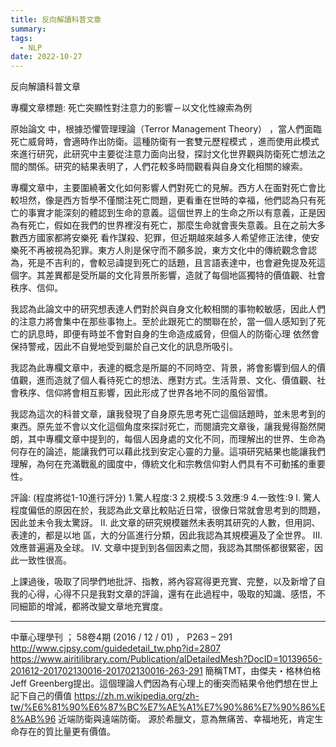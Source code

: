 ```yaml
---
title: 反向解讀科普文章
summary: 
tags:
  - NLP
date: 2022-10-27
---
```

反向解讀科普文章

專欄文章標題: 死亡突顯性對注意力的影響－以文化性線索為例 

原始論文 中，根據恐懼管理理論（Terror Management Theory） ，當人們面臨死亡威脅時，會適時作出防衛。這種防衛有一套雙元歷程模式 ，進而使用此模式來進行研究，此研究中主要從注意力面向出發，探討文化世界觀與防衛死亡想法之間的關係。研究的結果表明了，人們花較多時間觀看與自身文化相關的線索。

專欄文章中，主要圍繞著文化如何影響人們對死亡的見解。西方人在面對死亡會比較坦然，像是西方哲學不僅關注死亡問題，更看重在世時的幸福，他們認為只有死亡的事實才能深刻的體認到生命的意義。這個世界上的生命之所以有意義，正是因為有死亡，假如在我們的世界裡沒有死亡，那麼生命就會喪失意義。且在之前大多數西方國家都將安樂死 看作謀殺、犯罪，但近期越來越多人希望修正法律，使安樂死不再被視為犯罪。東方人則是保守而不願多說，東方文化中的傳統觀念會認為，死是不吉利的，會較忌諱提到死亡的話題，且言語表達中，也會避免提及死這個字。其差異都是受所屬的文化背景所影響，造就了每個地區獨特的價值觀、社會秩序、信仰。

我認為此論文中的研究想表達人們對於與自身文化較相關的事物較敏感，因此人們的注意力將會集中在那些事物上。至於此跟死亡的關聯在於，當一個人感知到了死亡的訊息時，即便有時並不會對自身的生命造成威脅，但個人的防衛心理 依然會保持警戒，因此不自覺地受到屬於自己文化的訊息所吸引。

我認為此專欄文章中，表達的概念是所屬的不同時空、背景，將會影響到個人的價值觀，進而造就了個人看待死亡的想法、應對方式。生活背景、文化、價值觀、社會秩序、信仰將會相互影響，因此形成了世界各地不同的風俗習慣。

我認為這次的科普文章，讓我發現了自身原先思考死亡這個話題時，並未思考到的東西。原先並不會以文化這個角度來探討死亡，而閱讀完文章後，讓我覺得豁然開朗，其中專欄文章中提到的，每個人因身處的文化不同，而理解出的世界、生命為何存在的論述，能讓我們可以藉此找到安定心靈的力量。這項研究結果也能讓我們理解，為何在充滿戰亂的國度中，傳統文化和宗教信仰對人們具有不可動搖的重要性。

評論: (程度將從1-10進行評分)
  1.驚人程度:3
  2.規模:5
  3.效應:9
  4.一致性:9
I.	驚人程度偏低的原因在於，我認為此文章比較貼近日常，很像日常就會思考到的問題，因此並未令我太驚訝。
II.	此文章的研究規模雖然未表明其研究的人數，但用詞、表達的，都是以地
    區，大的分區進行分類，因此我認為其規模遍及了全世界。
III.	效應普遍遍及全球。
IV.	文章中提到到各個因素之間，我認為其關係都很緊密，因此一致性很高。


上課過後，吸取了同學們地批評、指教，將內容寫得更充實、完整，以及新增了自我的心得，心得不只是我對文章的評論，還有在此過程中，吸取的知識、感悟，不同細節的增減，都將改變文章地充實度。





________________________________
  中華心理學刊 ； 58卷4期 (2016 / 12 / 01) ， P263 – 291 http://www.cjpsy.com/guidedetail_tw.php?id=2807
  https://www.airitilibrary.com/Publication/alDetailedMesh?DocID=10139656-201612-201702130016-201702130016-263-291
  簡稱TMT，由傑夫・格林伯格Jeff Greenberg提出。這個理論人們因為有心理上的衝突而結果令他們想在世上記下自己的價值 
https://zh.m.wikipedia.org/zh-tw/%E6%81%90%E6%87%BC%E7%AE%A1%E7%90%86%E7%90%86%E8%AB%96
  近端防衛與遠端防衛。
  源於希臘文，意為無痛苦、幸福地死，肯定生命存在的質比量更有價值。
